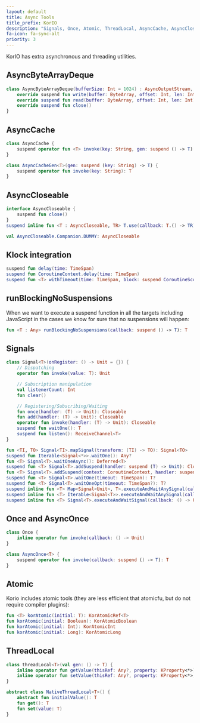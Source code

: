 ```yaml
---
layout: default
title: Async Tools
title_prefix: KorIO
description: "Signals, Once, Atomic, ThreadLocal, AsyncCache, AsyncCloseable, AsyncByteArrayDeque, delay with Klock TimeSpan, runBlockingNoSuspensions..."
fa-icon: fa-sync-alt
priority: 3
---
```


KorIO has extra asynchronous and threading utilities.



## AsyncByteArrayDeque

```kotlin
class AsyncByteArrayDeque(bufferSize: Int = 1024) : AsyncOutputStream, AsyncInputStream {
    override suspend fun write(buffer: ByteArray, offset: Int, len: Int)
    override suspend fun read(buffer: ByteArray, offset: Int, len: Int): Int
    override suspend fun close()
}
```

## AsyncCache

```kotlin
class AsyncCache {
    suspend operator fun <T> invoke(key: String, gen: suspend () -> T): T
}

class AsyncCacheGen<T>(gen: suspend (key: String) -> T) {
    suspend operator fun invoke(key: String): T
}
```

## AsyncCloseable

```kotlin
interface AsyncCloseable {
	suspend fun close()
}
suspend inline fun <T : AsyncCloseable, TR> T.use(callback: T.() -> TR): TR

val AsyncCloseable.Companion.DUMMY: AsyncCloseable
```

## Klock integration

```kotlin
suspend fun delay(time: TimeSpan)
suspend fun CoroutineContext.delay(time: TimeSpan)
suspend fun <T> withTimeout(time: TimeSpan, block: suspend CoroutineScope.() -> T): T
```

## runBlockingNoSuspensions

When we want to execute a suspend function in all the targets including JavaScript
in the cases we know for sure that no suspensions will happen:

```kotlin
fun <T : Any> runBlockingNoSuspensions(callback: suspend () -> T): T
```

## Signals

```kotlin
class Signal<T>(onRegister: () -> Unit = {}) {
    // Dispatching
	operator fun invoke(value: T): Unit

    // Subscription manipulation
    val listenerCount: Int
    fun clear()

    // Registering/Subscribing/Waiting
	fun once(handler: (T) -> Unit): Closeable
	fun add(handler: (T) -> Unit): Closeable
	operator fun invoke(handler: (T) -> Unit): Closeable
	suspend fun waitOne(): T
    suspend fun listen(): ReceiveChannel<T>
}

fun <TI, TO> Signal<TI>.mapSignal(transform: (TI) -> TO): Signal<TO>
suspend fun Iterable<Signal<*>>.waitOne(): Any?
fun <T> Signal<T>.waitOneAsync(): Deferred<T>
suspend fun <T> Signal<T>.addSuspend(handler: suspend (T) -> Unit): Closeable
fun <T> Signal<T>.addSuspend(context: CoroutineContext, handler: suspend (T) -> Unit): Closeable
suspend fun <T> Signal<T>.waitOne(timeout: TimeSpan): T?
suspend fun <T> Signal<T>.waitOneOpt(timeout: TimeSpan?): T?
suspend inline fun <T> Map<Signal<Unit>, T>.executeAndWaitAnySignal(callback: () -> Unit): T
suspend inline fun <T> Iterable<Signal<T>>.executeAndWaitAnySignal(callback: () -> Unit): Pair<Signal<T>, T>
suspend inline fun <T> Signal<T>.executeAndWaitSignal(callback: () -> Unit): T
```


## Once and AsyncOnce

```kotlin
class Once {
	inline operator fun invoke(callback: () -> Unit)
}

class AsyncOnce<T> {
	suspend operator fun invoke(callback: suspend () -> T): T
}
```

## Atomic

Korio includes atomic tools (they are less efficient that atomicfu, but do not require compiler plugins):

```kotlin
fun <T> korAtomic(initial: T): KorAtomicRef<T>
fun korAtomic(initial: Boolean): KorAtomicBoolean
fun korAtomic(initial: Int): KorAtomicInt
fun korAtomic(initial: Long): KorAtomicLong
```

## ThreadLocal

```kotlin
class threadLocal<T>(val gen: () -> T) {
	inline operator fun getValue(thisRef: Any?, property: KProperty<*>): T
	inline operator fun setValue(thisRef: Any?, property: KProperty<*>, value: T)
}

abstract class NativeThreadLocal<T>() {
    abstract fun initialValue(): T
	fun get(): T
	fun set(value: T)
}
```
